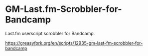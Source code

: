 # GM-Last.fm-Scrobbler-for-Bandcamp
Last.fm userscript scrobbler for Bandcamp.

https://greasyfork.org/en/scripts/12935-gm-last-fm-scrobbler-for-bandcamp
